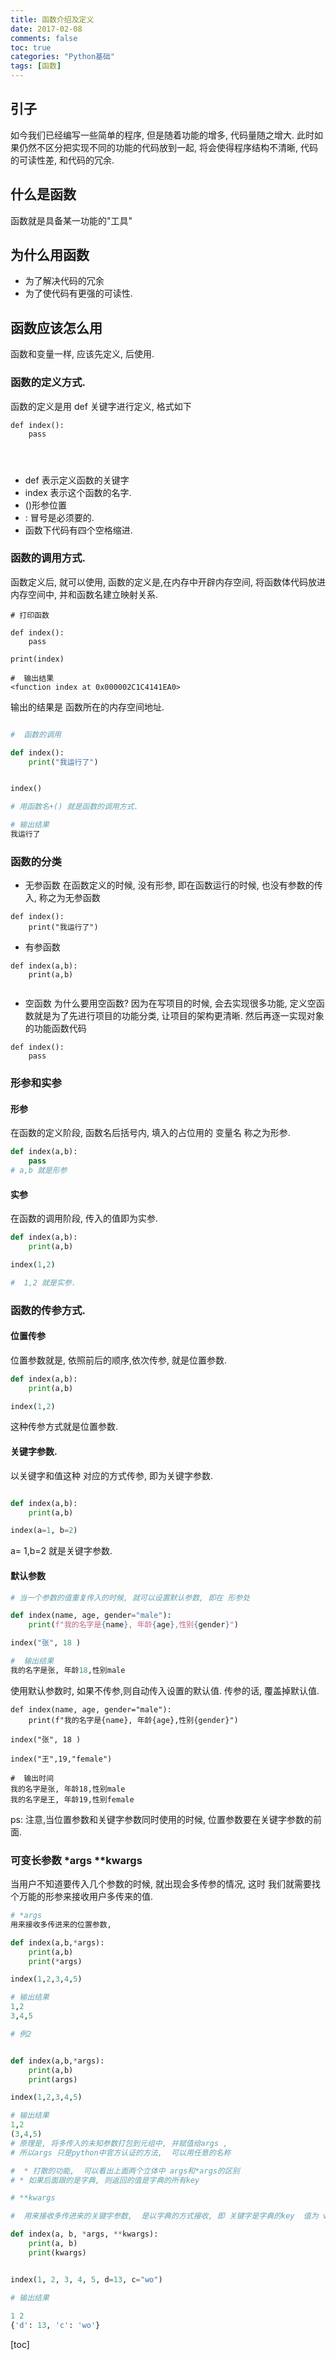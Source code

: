 ```yaml
---
title: 函数介绍及定义
date: 2017-02-08
comments: false
toc: true
categories: "Python基础"
tags: [函数]
---
```


## 引子
如今我们已经编写一些简单的程序, 但是随着功能的增多,  代码量随之增大.  此时如果仍然不区分把实现不同的功能的代码放到一起, 将会使得程序结构不清晰,  代码的可读性差, 和代码的冗余.

## 什么是函数
函数就是具备某一功能的"工具" 
## 为什么用函数
- 为了解决代码的冗余
- 为了使代码有更强的可读性.


## 函数应该怎么用

函数和变量一样,  应该先定义, 后使用. 
### 函数的定义方式. 
函数的定义是用 def 关键字进行定义, 格式如下

```
def index():
    pass
    
    
    
```

- def 表示定义函数的关键字
- index 表示这个函数的名字. 
- ()形参位置
- : 冒号是必须要的. 
- 函数下代码有四个空格缩进. 

### 函数的调用方式.
函数定义后, 就可以使用,   函数的定义是,在内存中开辟内存空间, 将函数体代码放进内存空间中, 并和函数名建立映射关系. 

```
# 打印函数

def index():
    pass
    
print(index)

#  输出结果
<function index at 0x000002C1C4141EA0>

```
输出的结果是 函数所在的内存空间地址.   
```python

#  函数的调用

def index():
    print("我运行了")


index()

# 用函数名+() 就是函数的调用方式.

# 输出结果
我运行了

```
### 函数的分类
- 无参函数
在函数定义的时候, 没有形参, 即在函数运行的时候, 也没有参数的传入,
称之为无参函数

```
def index():
    print("我运行了")
```

- 有参函数

```
def index(a,b):
    print(a,b)
    
```

- 空函数
为什么要用空函数? 因为在写项目的时候, 会去实现很多功能,  定义空函数就是为了先进行项目的功能分类, 让项目的架构更清晰. 然后再逐一实现对象的功能函数代码
```
def index():
    pass
```


###  形参和实参
####  形参
在函数的定义阶段, 函数名后括号内, 填入的占位用的 变量名  称之为形参.
```python
def index(a,b):
    pass
# a,b 就是形参
```
####  实参

在函数的调用阶段, 传入的值即为实参.

```python
def index(a,b):
    print(a,b)

index(1,2)

#  1,2 就是实参. 
```

### 函数的传参方式. 
####  位置传参
位置参数就是, 依照前后的顺序,依次传参, 就是位置参数. 
```python
def index(a,b):
    print(a,b)

index(1,2)
```

这种传参方式就是位置参数.

#### 关键字参数.
以关键字和值这种 对应的方式传参, 即为关键字参数.
```python

def index(a,b):
    print(a,b)

index(a=1, b=2)

```
a= 1,b=2 就是关键字参数. 

#### 默认参数
```python
# 当一个参数的值重复传入的时候, 就可以设置默认参数, 即在 形参处

def index(name, age, gender="male"):
    print(f"我的名字是{name}, 年龄{age},性别{gender}")

index("张", 18 )

#  输出结果
我的名字是张, 年龄18,性别male

```
使用默认参数时, 如果不传参,则自动传入设置的默认值. 传参的话, 覆盖掉默认值.



```
def index(name, age, gender="male"):
    print(f"我的名字是{name}, 年龄{age},性别{gender}")

index("张", 18 )

index("王",19,"female")

#  输出时间
我的名字是张, 年龄18,性别male
我的名字是王, 年龄19,性别female
```


ps: 注意,当位置参数和关键字参数同时使用的时候,   位置参数要在关键字参数的前面.
### 可变长参数 *args **kwargs

当用户不知道要传入几个参数的时候,  就出现会多传参的情况,  这时 我们就需要找个万能的形参来接收用户多传来的值. 

```python
# *args
用来接收多传进来的位置参数,

def index(a,b,*args):
    print(a,b)
    print(*args)

index(1,2,3,4,5)

# 输出结果
1,2
3,4,5

# 例2


def index(a,b,*args):
    print(a,b)
    print(args)

index(1,2,3,4,5)

# 输出结果
1,2
(3,4,5)
# 原理是, 将多传入的未知参数打包到元组中, 并赋值给args ,  
# 所以args 只是python中官方认证的方法,  可以用任意的名称

#  * 打散的功能,  可以看出上面两个立体中 args和*args的区别
# * 如果后面跟的是字典, 则返回的值是字典的所有key

```



```python
# **kwargs

#  用来接收多传进来的关键字参数,  是以字典的方式接收, 即 关键字是字典的key  值为 value

def index(a, b, *args, **kwargs):
    print(a, b)
    print(kwargs)


index(1, 2, 3, 4, 5, d=13, c="wo")

# 输出结果
    
1 2
{'d': 13, 'c': 'wo'}


```

[toc]
